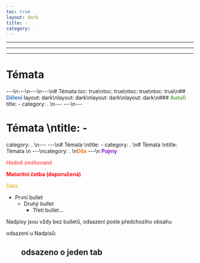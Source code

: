 ```yaml
---
toc: true
layout: dark
title: -
category: . 
---
```

---
---
---
# Témata 
---\n---\n---\n---\n# Témata
toc: true\ntoc: true\ntoc: true\ntoc: true\n## <span style="color: #327DC3">**Dělení**</span>
layout: dark\nlayout: dark\nlayout: dark\nlayout: dark\n### <span style="color: #6CAA46">**Autoři**</span>
title: -
category: . \n---
---\n---
# Témata \ntitle: -
category: . \n---
---\n# Témata \ntitle: -
category: . \n# Témata \ntitle: Témata \n
---\ncategory: . \n<span style="color: #EC7627">**Díla**</span>
---\n
<span style="color: #8422ce">**Pojmy**</span>

<span style="color: #FF6363">**Hodně zmiňované**</span>

<span style="color: #FF0505">**Maturitní četba (doporučená)**</span>

<span style="color: #DBA400">Data</span>

* První bullet
  * Druhý bullet
    * Třetí bullet...

Nadpisy jsou vždy bez bulletů, odsazení posle předchozího obsahu

odsazení u Nadpisů:
## <span style="margin-left: 40px;"> odsazeno o jeden tab</span>